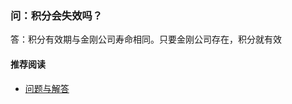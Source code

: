 ### 问：积分会失效吗？

答：积分有效期与金刚公司寿命相同。只要金刚公司存在，积分就有效
#### 推荐阅读
- [ 问题与解答 ](https://a2zitpro.github.io/web/问题与解答)
